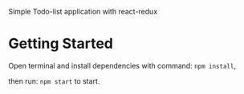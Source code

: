 Simple Todo-list application with react-redux

# Getting Started

Open terminal and install dependencies with command: `npm install`,

then run: `npm start` to start.
